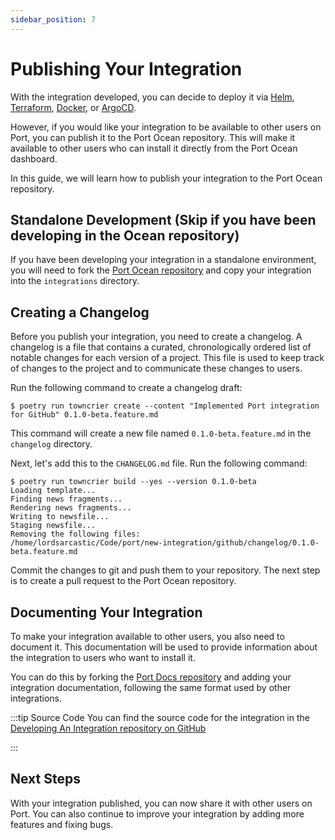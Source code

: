 ```yaml
---
sidebar_position: 7
---
```



# Publishing Your Integration
With the integration developed, you can decide to deploy it via [Helm](../deployment/helm.md), [Terraform](../deployment/terraform.md), [Docker](../deployment//docker.md), or [ArgoCD](../deployment/argocd.md).

However, if you would like your integration to be available to other users on Port, you can publish it to the Port Ocean repository. This will make it available to other users who can install it directly from the Port Ocean dashboard.

In this guide, we will learn how to publish your integration to the Port Ocean repository.

## Standalone Development (Skip if you have been developing in the Ocean repository)
If you have been developing your integration in a standalone environment, you will need to fork the [Port Ocean repository](https://github.com/port-labs/ocean) and copy your integration into the `integrations` directory.


## Creating a Changelog
Before you publish your integration, you need to create a changelog. A changelog is a file that contains a curated, chronologically ordered list of notable changes for each version of a project. This file is used to keep track of changes to the project and to communicate these changes to users.

Run the following command to create a changelog draft:

```shell
$ poetry run towncrier create --content "Implemented Port integration for GitHub" 0.1.0-beta.feature.md
```

This command will create a new file named `0.1.0-beta.feature.md` in the `changelog` directory.

Next, let's add this to the `CHANGELOG.md` file. Run the following command:

```shell
$ poetry run towncrier build --yes --version 0.1.0-beta
Loading template...
Finding news fragments...
Rendering news fragments...
Writing to newsfile...
Staging newsfile...
Removing the following files:
/home/lordsarcastic/Code/port/new-integration/github/changelog/0.1.0-beta.feature.md
```

Commit the changes to git and push them to your repository. The next step is to create a pull request to the Port Ocean repository.

## Documenting Your Integration
To make your integration available to other users, you also need to document it. This documentation will be used to provide information about the integration to users who want to install it.

You can do this by forking the [Port Docs repository](https://github.com/port-labs/port-docs) and adding your integration documentation, following the same format used by other integrations.

:::tip Source Code
You can find the source code for the integration in the [Developing An Integration repository on GitHub](https://github.com/port-labs/developing-an-integration)

:::

## Next Steps
With your integration published, you can now share it with other users on Port. You can also continue to improve your integration by adding more features and fixing bugs.
